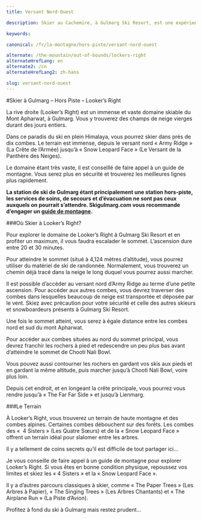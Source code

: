 ```yaml
---
title: Versant Nord-Ouest

description: Skier au Cachemire, à Gulmarg Ski Resort, est une expérience incontournable. Looker's Right est une vaste étendue skiable comprenant 10 combes. À ne pas manquer

keywords:

canonical: /fr/la-montagne/hors-piste/versant-nord-ouest

alternate: /the-mountain/out-of-bounds/lockers-right
alternateHrefLang: en
alternate2: /cn
alternateHrefLang2: zh-hans

slug: versant-nord-ouest
---
```


#Skier à Gulmarg – Hors Piste – Looker’s Right

La rive droite (Looker’s Right) est un immense et vaste domaine skiable du Mont Apharwat, à Gulmarg. Vous y trouverez des champs de neige vierges durant des jours entiers.

Dans ce paradis du ski en plein Himalaya, vous pourrez skier dans près de dix combes. Le terrain est immense, depuis le versant nord « Army Ridge » (La Crête de l’Armée) jusqu’à « Snow Leopard Face » (Le Versant de la Panthère des Neiges).

Le domaine étant très vaste, il est conseillé de faire appel à un guide de montagne. Vous serez plus en sécurité et trouverez les meilleures lignes plus rapidement.

**La station de ski de Gulmarg étant principalement une station hors-piste, les services de soins, de secours et d’évacuation ne sont pas ceux auxquels on pourrait s’attendre. Skigulmarg.com vous recommande d’engager un [guide de montagne](/fr/la-montagne/guide-de-ski).**

###Où Skier à Looker’s Right?

Pour explorer le domaine de Looker’s Right à Gulmarg Ski Resort et en profiter un maximum, il vous faudra escalader le sommet. L’ascension dure entre 20 et 30 minutes.

Pour atteindre le sommet (situé à 4,124 mètres d’altitude), vous pourrez utiliser du matériel de ski de randonnée. Normalement, vous trouverez un chemin déjà tracé dans la neige le long duquel vous pourrez aussi marcher.

Il est possible d’accéder au versant nord d’Army Ridge au terme d’une petite ascension. Pour accéder aux autres combes, vous devrez traverser des combes dans lesquelles beaucoup de neige est transportée et déposée par le vent. Skiez avec précaution pour votre sécurité et celle des autres skieurs et snowboardeurs présents à Gulmarg Ski Resort.

Une fois le sommet atteint, vous serez à égale distance entre les combes nord et sud du mont Apharwat.

Pour accéder aux combes situées au nord du sommet principal, vous devrez franchir les rochers à pied et redescendre un peu plus bas avant d’atteindre le sommet de Chooti Nali Bowl.

Vous pouvez aussi contourner les rochers en gardant vos skis aux pieds et en gardant la même altitude, puis marcher jusqu’à Chooti Nali Bowl, voire plus loin.

Depuis cet endroit, et en longeant la crête principale, vous pourrez vous rendre jusqu’à « The Far Far Side » et jusqu’à Lienmarg.

###Le Terrain

À Looker’s Right, vous trouverez un terrain de haute montagne et des combes alpines. Certaines combes débouchent sur des forêts. Les combes des «  4 Sisters » (Les Quatre Sœurs) et de la « Snow Leopard Face » offrent un terrain idéal pour slalomer entre les arbres.

Il y a tellement de coins secrets qu’il est difficile de tout partager ici…

Je vous conseille de faire appel à un guide de montagne pour explorer Looker’s Right. Si vous êtes en bonne condition physique, repoussez vos limites et skiez les « 4 Sisters » et la « Snow Leopard Face ».

Il y a d’autres parcours classiques à skier, comme « The Paper Trees » (Les Arbres à Papier), « The Singing Trees » (Les Arbres Chantants) et « The Airplane Run » (La Piste d’Avion).

Profitez à fond du ski à Gulmarg mais restez prudent…
